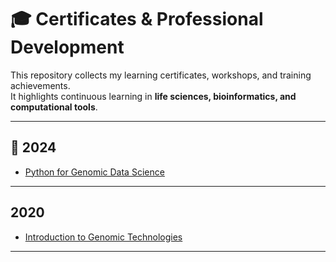 # 🎓 Certificates & Professional Development

This repository collects my learning certificates, workshops, and training achievements.  
It highlights continuous learning in **life sciences, bioinformatics, and computational tools**.  

---

## 📜 2024
- [Python for Genomic Data Science](https://github.com/AnPing-MA/Certificates/blob/main/2024_Python%20for%20Genomics_Certificate.pdf)

---
## 2020
- [Introduction to Genomic Technologies](https://github.com/AnPing-MA/Certificates/blob/main/Coursera%20Certificate%20of%20Introduction%20to%20Genomic%20Technologies.pdf)
---
